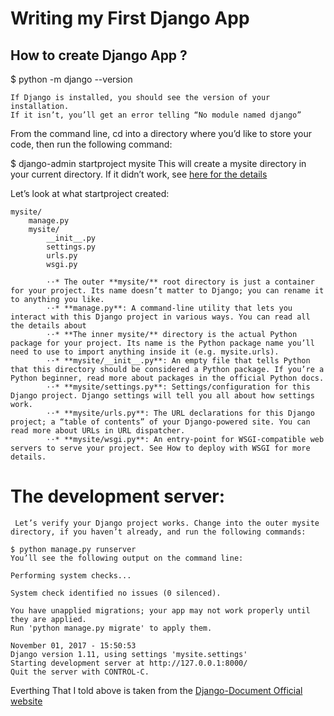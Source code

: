 # Writing my First Django App

## How to create Django App ?

 $ python -m django --version
 
    If Django is installed, you should see the version of your installation.
    If it isn’t, you’ll get an error telling “No module named django”
 
 From the command line, cd into a directory where you’d like to store your code, then run the following command:

 $ django-admin startproject mysite
  This will create a mysite directory in your current directory. If it didn’t work, see [here for the details](https://docs.djangoproject.com/en/1.11/faq/troubleshooting/#troubleshooting-django-admin)
  
  Let’s look at what startproject created:

    mysite/
        manage.py
        mysite/
            __init__.py
            settings.py
            urls.py
            wsgi.py
            
            ⋅⋅* The outer **mysite/** root directory is just a container for your project. Its name doesn’t matter to Django; you can rename it to anything you like.
            ⋅⋅* **manage.py**: A command-line utility that lets you interact with this Django project in various ways. You can read all the details about
            ⋅⋅* **The inner mysite/** directory is the actual Python package for your project. Its name is the Python package name you’ll need to use to import anything inside it (e.g. mysite.urls).
            ⋅⋅* **mysite/__init__.py**: An empty file that tells Python that this directory should be considered a Python package. If you’re a Python beginner, read more about packages in the official Python docs.
            ⋅⋅* **mysite/settings.py**: Settings/configuration for this Django project. Django settings will tell you all about how settings work.
            ⋅⋅* **mysite/urls.py**: The URL declarations for this Django project; a “table of contents” of your Django-powered site. You can read more about URLs in URL dispatcher.
            ⋅⋅* **mysite/wsgi.py**: An entry-point for WSGI-compatible web servers to serve your project. See How to deploy with WSGI for more details.
            
            
# The development server:
     Let’s verify your Django project works. Change into the outer mysite directory, if you haven’t already, and run the following commands:

    $ python manage.py runserver
    You’ll see the following output on the command line:

    Performing system checks...

    System check identified no issues (0 silenced).

    You have unapplied migrations; your app may not work properly until they are applied.
    Run 'python manage.py migrate' to apply them.

    November 01, 2017 - 15:50:53
    Django version 1.11, using settings 'mysite.settings'
    Starting development server at http://127.0.0.1:8000/
    Quit the server with CONTROL-C.
            
Everthing That I told above is taken from the [Django-Document Official website](https://docs.djangoproject.com/en/1.11/intro/tutorial01/)
